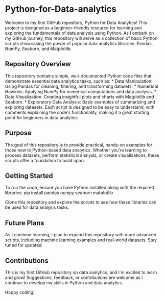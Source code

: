 # Python-for-Data-analytics
Welcome to my first GitHub repository, Python for Data Analytics! This project is designed as a beginner-friendly resource for learning and exploring the fundamentals of data analysis using Python. As I embark on my GitHub journey, this repository will serve as a collection of basic Python scripts showcasing the power of popular data analytics libraries: Pandas, NumPy, Seaborn, and Matplotlib.

## Repository Overview

This repository contains simple, well-documented Python code files that demonstrate essential data analytics tasks, such as:
           * Data Manipulation: Using Pandas for cleaning, filtering, and transforming datasets.
           * Numerical Hawkins: Applying NumPy for numerical computations and data analysis.
           * Data Visualization: Creating insightful plots and charts with Matplotlib and Seaborn.
           * Exploratory Data Analysis: Basic examples of summarizing and exploring datasets.
Each script is designed to be easy to understand, with comments explaining the code's functionality, making it a great starting point for beginners in data analytics.

## Purpose

The goal of this repository is to provide practical, hands-on examples for those new to Python-based data analytics. Whether you're learning to process datasets, perform statistical analysis, or create visualizations, these scripts offer a foundation to build upon.

## Getting Started
To run the code, ensure you have Python installed along with the required libraries:
pip install pandas numpy seaborn matplotlib

Clone this repository and explore the scripts to see how these libraries can be used for data analysis tasks.

## Future Plans
As I continue learning, I plan to expand this repository with more advanced scripts, including machine learning examples and real-world datasets. Stay tuned for updates!

## Contributions
This is my first GitHub repository on data analytics, and I'm excited to learn and grow! Suggestions, feedback, or contributions are welcome as I continue to develop my skills in Python and data analytics.

Happy coding!


